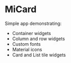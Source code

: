 # MiCard

Simple app demonstrating:
- Container widgets
- Column and row widgets
- Custom fonts
- Material icons
- Card and List tile widgets
